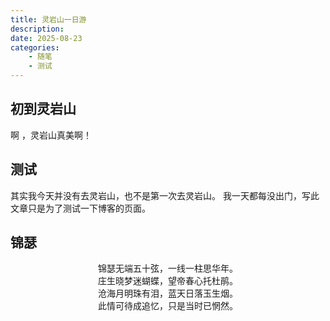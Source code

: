 ```yaml
---
title: 灵岩山一日游
description:
date: 2025-08-23
categories:
    - 随笔
    - 测试
---
```


## 初到灵岩山
啊 ，灵岩山真美啊！

## 测试
其实我今天并没有去灵岩山，也不是第一次去灵岩山。
我一天都每没出门，写此文章只是为了测试一下博客的页面。
## 锦瑟
<center>锦瑟无端五十弦，一线一柱思华年。</center>
<center>庄生晓梦迷蝴蝶，望帝春心托杜鹃。</center>
<center>沧海月明珠有泪，蓝天日落玉生烟。</center>
<center>此情可待成追忆，只是当时已惘然。</center>